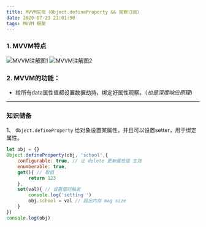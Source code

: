 ```yaml
---
title: MVVM实现（Object.defineProperty && 观察订阅）
date: 2020-07-23 21:01:50
tags: MVVM 框架
---
```


### 1. MVVM特点
![MVVM注解图1](/MVVM/MVVM1.png)
![MVVM注解图2](/MVVM/MVVM2.png)

### 2. MVVM的功能：
+ 给所有data属性值都设置数据劫持，绑定好属性观察。（*也是深度响应原理*）




---

### 知识储备
1、 `Object.defineProperty` 给对象设置某属性，并且可以设置setter，用于绑定属性。

```js
let obj = {}
Object.defineProperty(obj, 'school',{
    configurable: true, // 让 delete 更新属性值 生效
    enumberable: true,
    get(){ // 取值
        return 123
    },
    set(val){ // 设置值时触发
        console.log('setting ')
        obj.school = val // 超出内存 mag size
    }
})
console.log(obj)
```

